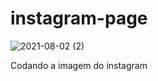 # instagram-page
![2021-08-02 (2)](https://user-images.githubusercontent.com/69279972/127932752-4c486957-63f6-4adf-832f-32c2db1ac21e.png)

Codando a imagem do instagram 

